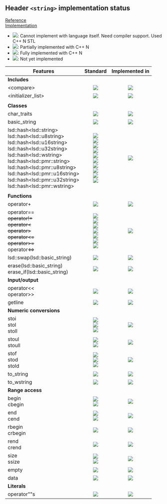 ## Header `<string>` implementation status

[Reference](https://en.cppreference.com/w/cpp/header/string)  
[Implementation](../include/lsd/string.h)

* ![](https://img.shields.io/badge/C%2B%2B-N-red): Cannot implement with language itself. Need compiler support. Used C++ N STL
* ![](https://img.shields.io/badge/C%2B%2B-N-blue): Partially implemented with C++ N
* ![](https://img.shields.io/badge/C%2B%2B-N-green): Fully implemented with C++ N
* ![][notyet]: Not yet implemented

| Features                                     | Standard             | Implemented in                    |
|----------------------------------------------|:--------------------:|:---------------------------------:|
| **Includes**                                 |                      |                                   |
| \<compare>                                   | ![][cpp20]           | ![][notyet]                       |
| \<initializer_list>                          | ![][cpp11]           | ![][notyet]                       |
|                                              |                      |                                   |
| **Classes**                                  |                      |                                   |
| char_traits                                  | ![][legacy]          | ![][notyet]                       |
| basic_string                                 | ![][legacy]          | ![][notyet]                       |
| lsd::hash\<lsd::string> <br/>lsd::hash\<lsd::u8string> <br/>lsd::hash\<lsd::u16string> <br/>lsd::hash\<lsd::u32string> <br/>lsd::hash\<lsd::wstring> <br/>lsd::hash\<lsd::pmr::string> <br/>lsd::hash\<lsd::pmr::u8string> <br/>lsd::hash\<lsd::pmr::u16string> <br/>lsd::hash\<lsd::pmr::u32string> <br/>lsd::hash\<lsd::pmr::wstring> | ![][cpp11] <br/>![][cpp20] <br/>![][cpp11] <br/>![][cpp11] <br/>![][cpp11] <br/>![][cpp17] <br/>![][cpp20] <br/>![][cpp17] <br/>![][cpp17] <br/>![][cpp17] | ![][notyet]                       |
|                                              |                      |                                   |
| **Functions**                                |                      |                                   |
| operator+                                    | ![][legacy]          | ![][notyet]                       |
| operator== <br/>~~operator!=~~ <br/>~~operator\<~~ <br/>~~operator>~~ <br/>~~operator\<=~~ <br/>~~operator>=~~ <br/>operator\<=> | ![][legacy] <br/>![][legacy] <br/>![][legacy] <br/>![][legacy] <br/>![][legacy] <br/>![][legacy] <br/>![][cpp20] | ![][notyet]                       |
| lsd::swap(lsd::basic_string)                   | ![][legacy]          | ![][notyet]                       |
| erase(lsd::basic_string) <br/>erase_if(lsd::basic_string) | ![][cpp20]           | ![][notyet]                       |
| **Input/output**                             |                      |                                   |
| operator\<\< <br/>operator>>                 | ![][legacy]          | ![][notyet]                       |
| getline                                      | ![][legacy]          | ![][notyet]                       |
| **Numeric conversions**                      |                      |                                   |
| stoi <br/>stol <br/>stoll                    | ![][cpp11] <br/>![][cpp11] <br/>![][cpp11] | ![][notyet]                       |
| stoul <br/>stoull                            | ![][cpp11] <br/>![][cpp11] | ![][notyet]                       |
| stof <br/>stod <br/>stold                    | ![][cpp11] <br/>![][cpp11] <br/>![][cpp11] | ![][notyet]                       |
| to_string                                    | ![][cpp11]           | ![][notyet]                       |
| to_wstring                                   | ![][cpp11]           | ![][notyet]                       |
| **Range access**                             |                      |                                   |
| begin <br/>cbegin                            | ![][cpp11] <br/>![][cpp14] | ![][notyet]                       |
| end <br/>cend                                | ![][cpp11] <br/>![][cpp14] | ![][notyet]                       |
| rbegin <br/>crbegin                          | ![][cpp14]           | ![][notyet]                       |
| rend <br/>crend                              | ![][cpp14]           | ![][notyet]                       |
| size <br/>ssize                              | ![][cpp17] <br/>![][cpp20] | ![][notyet]                       |
| empty                                        | ![][cpp17]           | ![][notyet]                       |
| data                                         | ![][cpp17]           | ![][notyet]                       |
| **Literals**                                 |                      |                                   |
| operator""s                                  | ![][cpp14]           | ![][notyet]                       |


<!--
	C++11: 9	| 0
	C++14: 3	| 0
	C++17: 2	| 0
	C++20: 2	| 0

	Total: 16	| 0-->

[notyet]: https://img.shields.io/badge/Not_yet-orange
[removed]: https://img.shields.io/badge/Removed-red
[legacy]: https://img.shields.io/badge/legacy-grey

[cppno11]: https://img.shields.io/badge/C%2B%2B-11-red
[cppno14]: https://img.shields.io/badge/C%2B%2B-14-red
[cppno17]: https://img.shields.io/badge/C%2B%2B-17-red
[cppno20]: https://img.shields.io/badge/C%2B%2B-20-red
[cppno23]: https://img.shields.io/badge/C%2B%2B-23-red

[cpppt11]: https://img.shields.io/badge/C%2B%2B-11-blue
[cpppt14]: https://img.shields.io/badge/C%2B%2B-14-blue
[cpppt17]: https://img.shields.io/badge/C%2B%2B-17-blue
[cpppt20]: https://img.shields.io/badge/C%2B%2B-20-blue
[cpppt23]: https://img.shields.io/badge/C%2B%2B-23-blue

[cpp11]: https://img.shields.io/badge/C%2B%2B-11-green
[cpp14]: https://img.shields.io/badge/C%2B%2B-14-green
[cpp17]: https://img.shields.io/badge/C%2B%2B-17-green
[cpp20]: https://img.shields.io/badge/C%2B%2B-20-green
[cpp23]: https://img.shields.io/badge/C%2B%2B-23-green
